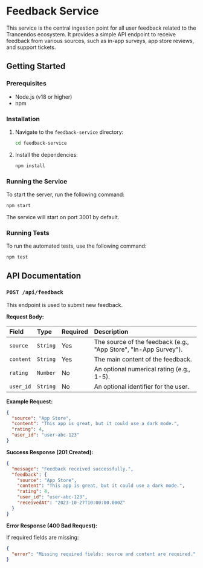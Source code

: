 # Feedback Service

This service is the central ingestion point for all user feedback related to the Trancendos ecosystem. It provides a simple API endpoint to receive feedback from various sources, such as in-app surveys, app store reviews, and support tickets.

## Getting Started

### Prerequisites

- Node.js (v18 or higher)
- npm

### Installation

1.  Navigate to the `feedback-service` directory:
    ```bash
    cd feedback-service
    ```
2.  Install the dependencies:
    ```bash
    npm install
    ```

### Running the Service

To start the server, run the following command:

```bash
npm start
```

The service will start on port 3001 by default.

### Running Tests

To run the automated tests, use the following command:

```bash
npm test
```

## API Documentation

### `POST /api/feedback`

This endpoint is used to submit new feedback.

**Request Body:**

| Field     | Type     | Required | Description                                                  |
| :-------- | :------- | :------- | :----------------------------------------------------------- |
| `source`  | `String` | Yes      | The source of the feedback (e.g., "App Store", "In-App Survey"). |
| `content` | `String` | Yes      | The main content of the feedback.                            |
| `rating`  | `Number` | No       | An optional numerical rating (e.g., 1-5).                    |
| `user_id` | `String` | No       | An optional identifier for the user.                         |

**Example Request:**

```json
{
  "source": "App Store",
  "content": "This app is great, but it could use a dark mode.",
  "rating": 4,
  "user_id": "user-abc-123"
}
```

**Success Response (201 Created):**

```json
{
  "message": "Feedback received successfully.",
  "feedback": {
    "source": "App Store",
    "content": "This app is great, but it could use a dark mode.",
    "rating": 4,
    "user_id": "user-abc-123",
    "receivedAt": "2023-10-27T10:00:00.000Z"
  }
}
```

**Error Response (400 Bad Request):**

If required fields are missing:

```json
{
  "error": "Missing required fields: source and content are required."
}
```
